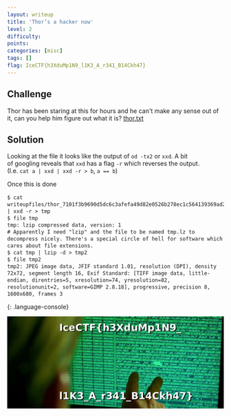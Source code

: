```yaml
---
layout: writeup
title: 'Thor’s a hacker now'
level: 2
difficulty:
points:
categories: [misc]
tags: []
flag: IceCTF{h3XduMp1N9_l1K3_A_r341_B14Ckh47}
---
```

## Challenge

Thor has been staring at this for hours and he can't make any sense out
of it, can you help him figure out what it is?
[thor.txt](./writeupfiles/thor_7101f3b9690d5dc6c3afefa49d82e0526b278ec1c564139369ad22c28721d4cf.txt)

## Solution

Looking at the file it looks like the output of `od -tx2` or `xxd`. A
bit  
of googling reveals that `xxd` has a flag `-r` which reverses the
output.  
(I.e. `cat a | xxd | xxd -r > b`, `a == b`)

Once this is done

    $ cat writeupfiles/thor_7101f3b9690d5dc6c3afefa49d82e0526b278ec1c564139369ad22c28721d4cf.txt | xxd -r > tmp
    $ file tmp
    tmp: lzip compressed data, version: 1
    # Apparently I need "lzip" and the file to be named tmp.lz to decompress nicely. There's a special circle of hell for software which cares about file extensions.
    $ cat tmp | lzip -d > tmp2
    $ file tmp2
    tmp2: JPEG image data, JFIF standard 1.01, resolution (DPI), density 72x72, segment length 16, Exif Standard: [TIFF image data, little-endian, direntries=5, xresolution=74, yresolution=82, resolutionunit=2, software=GIMP 2.8.18], progressive, precision 8, 1600x680, frames 3
{: .language-console}

![](./writeupfiles/thor.jpg)
